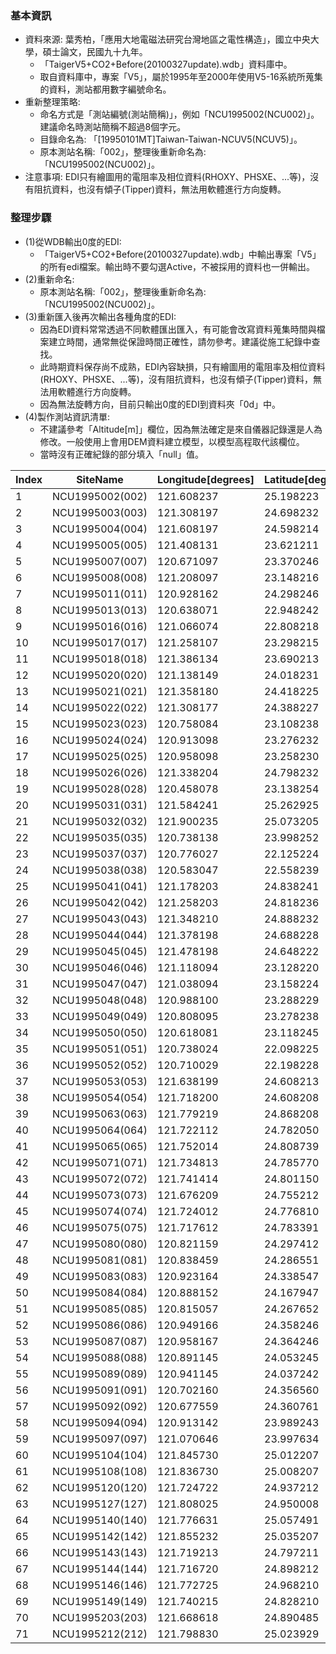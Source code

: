 ### 基本資訊
+ 資料來源: 葉秀柏，「應用大地電磁法研究台灣地區之電性構造」，國立中央大學，碩士論文，民國九十九年。
  + 「TaigerV5+CO2+Before(20100327update).wdb」資料庫中。
  + 取自資料庫中，專案「V5」，屬於1995年至2000年使用V5-16系統所蒐集的資料，測站都用數字編號命名。
+ 重新整理策略:
  + 命名方式是「測站編號(測站簡稱)」，例如「NCU1995002(NCU002)」。建議命名時測站簡稱不超過8個字元。
  + 目錄命名為: 「[19950101MT]Taiwan-Taiwan-NCUV5(NCUV5)」。
  + 原本測站名稱:「002」，整理後重新命名為:「NCU1995002(NCU002)」。
+ 注意事項: EDI只有繪圖用的電阻率及相位資料(RHOXY、PHSXE、...等)，沒有阻抗資料，也沒有傾子(Tipper)資料，無法用軟體進行方向旋轉。

### 整理步驟

+ (1)從WDB輸出0度的EDI:
  + 「TaigerV5+CO2+Before(20100327update).wdb」中輸出專案「V5」的所有edi檔案。輸出時不要勾選Active，不被採用的資料也一併輸出。
+ (2)重新命名:
  + 原本測站名稱:「002」，整理後重新命名為:「NCU1995002(NCU002)」。
+ (3)重新匯入後再次輸出各種角度的EDI:
  + 因為EDI資料常常透過不同軟體匯出匯入，有可能會改寫資料蒐集時間與檔案建立時間，通常無從保證時間正確性，請勿參考。建議從施工紀錄中查找。
  + 此時期資料保存尚不成熟，EDI內容缺損，只有繪圖用的電阻率及相位資料(RHOXY、PHSXE、...等)，沒有阻抗資料，也沒有傾子(Tipper)資料，無法用軟體進行方向旋轉。
  + 因為無法旋轉方向，目前只輸出0度的EDI到資料夾「0d」中。 
+ (4)製作測站資訊清單:
  + 不建議參考「Altitude[m]」欄位，因為無法確定是來自儀器記錄還是人為修改。一般使用上會用DEM資料建立模型，以模型高程取代該欄位。
  + 當時沒有正確紀錄的部分填入「null」值。

|Index|SiteName       |Longitude[degrees]|Latitude[degrees]|Altitude[m]|TWD97_E[m]   |TWD97_N[m]    |Date|Loaction|Operator|Auditor|DievceName|DievceSN|
|-----|---------------|------------------|-----------------|-----------|-------------|--------------|----|--------|--------|-------|----------|--------|
|1    |NCU1995002(002)|121.608237        |25.198223        |750        |311297.311291|2787871.870690|null|null    |null    |null   |null      |null    |
|2    |NCU1995003(003)|121.308197        |24.698232        |300        |281185.032013|2732388.894145|null|null    |null    |null   |null      |null    |
|3    |NCU1995004(004)|121.608197        |24.598214        |200        |311590.326802|2721412.289611|null|null    |null    |null   |null      |null    |
|4    |NCU1995005(005)|121.408131        |23.621211        |150        |291644.741521|2613133.835039|null|null    |null    |null   |null      |null    |
|5    |NCU1995007(007)|120.671097        |23.370246        |440        |216375.977318|2585320.828980|null|null    |null    |null   |null      |null    |
|6    |NCU1995008(008)|121.208097        |23.148216        |250        |271309.185978|2560710.834427|null|null    |null    |null   |null      |null    |
|7    |NCU1995011(011)|120.928162        |24.298246        |500        |242707.994862|2688055.595148|null|null    |null    |null   |null      |null    |
|8    |NCU1995013(013)|120.638071        |22.948242        |200        |212883.553479|2538597.533399|null|null    |null    |null   |null      |null    |
|9    |NCU1995016(016)|121.066074        |22.808218        |170        |256782.880418|2523048.353718|null|null    |null    |null   |null      |null    |
|10   |NCU1995017(017)|121.258107        |23.298215        |250        |276400.757553|2577329.483981|null|null    |null    |null   |null      |null    |
|11   |NCU1995018(018)|121.386134        |23.690213        |220        |289379.605687|2620769.162342|null|null    |null    |null   |null      |null    |
|12   |NCU1995020(020)|121.138149        |24.018231        |1000       |264053.531461|2657049.070114|null|null    |null    |null   |null      |null    |
|13   |NCU1995021(021)|121.358180        |24.418225        |1300       |286323.202906|2701388.555939|null|null    |null    |null   |null      |null    |
|14   |NCU1995022(022)|121.308177        |24.388227        |1700       |281259.708785|2698053.996177|null|null    |null    |null   |null      |null    |
|15   |NCU1995023(023)|120.758084        |23.108238        |400        |225220.384514|2556289.261723|null|null    |null    |null   |null      |null    |
|16   |NCU1995024(024)|120.913098        |23.276232        |2350       |241109.680239|2574874.356232|null|null    |null    |null   |null      |null    |
|17   |NCU1995025(025)|120.958098        |23.258230        |2700       |245712.718903|2572878.767701|null|null    |null    |null   |null      |null    |
|18   |NCU1995026(026)|121.338204        |24.798232        |300        |284193.984358|2743471.962945|null|null    |null    |null   |null      |null    |
|19   |NCU1995028(028)|120.458078        |23.138254        |60         |194502.501432|2559695.652218|null|null    |null    |null   |null      |null    |
|20   |NCU1995031(031)|121.584241        |25.262925        |150        |308847.799064|2795028.161880|null|null    |null    |null   |null      |null    |
|21   |NCU1995032(032)|121.900235        |25.073205        |150        |340818.244413|2774188.238121|null|null    |null    |null   |null      |null    |
|22   |NCU1995035(035)|120.738138        |23.998252        |150        |223357.310389|2654854.310170|null|null    |null    |null   |null      |null    |
|23   |NCU1995037(037)|120.776027        |22.125224        |100        |226894.692084|2447438.904363|null|null    |null    |null   |null      |null    |
|24   |NCU1995038(038)|120.583047        |22.558239        |30         |207119.099105|2495426.876403|null|null    |null    |null   |null      |null    |
|25   |NCU1995041(041)|121.178203        |24.838241        |200        |268011.293732|2747872.804455|null|null    |null    |null   |null      |null    |
|26   |NCU1995042(042)|121.258203        |24.818236        |300        |276101.324016|2745670.019920|null|null    |null    |null   |null      |null    |
|27   |NCU1995043(043)|121.348210        |24.888232        |360        |285180.208308|2753443.064029|null|null    |null    |null   |null      |null    |
|28   |NCU1995044(044)|121.378198        |24.688228        |560        |288271.231904|2731298.593824|null|null    |null    |null   |null      |null    |
|29   |NCU1995045(045)|121.478198        |24.648222        |1100       |298406.149713|2726899.137941|null|null    |null    |null   |null      |null    |
|30   |NCU1995046(046)|121.118094        |23.128220        |540        |262094.606985|2558486.303409|null|null    |null    |null   |null      |null    |
|31   |NCU1995047(047)|121.038094        |23.158224        |1160       |253900.502573|2561804.464039|null|null    |null    |null   |null      |null    |
|32   |NCU1995048(048)|120.988100        |23.288229        |2325       |248782.740560|2576200.175623|null|null    |null    |null   |null      |null    |
|33   |NCU1995049(049)|120.808095        |23.278238        |1520       |230367.935747|2575106.761660|null|null    |null    |null   |null      |null    |
|34   |NCU1995050(050)|120.618081        |23.118245        |420        |210882.580934|2557428.073724|null|null    |null    |null   |null      |null    |
|35   |NCU1995051(051)|120.738024        |22.098225        |80         |222969.151380|2444455.853422|null|null    |null    |null   |null      |null    |
|36   |NCU1995052(052)|120.710029        |22.198228        |70         |220101.710818|2455533.605539|null|null    |null    |null   |null      |null    |
|37   |NCU1995053(053)|121.638199        |24.608213        |100        |314623.417382|2722533.484213|null|null    |null    |null   |null      |null    |
|38   |NCU1995054(054)|121.718200        |24.608208        |200        |322724.597135|2722572.936697|null|null    |null    |null   |null      |null    |
|39   |NCU1995063(063)|121.779219        |24.868208        |540        |328739.628833|2751405.389345|null|null    |null    |null   |null      |null    |
|40   |NCU1995064(064)|121.722112        |24.782050        |400        |323019.293144|2741830.299727|null|null    |null    |null   |null      |null    |
|41   |NCU1995065(065)|121.752014        |24.808739        |400        |326026.838940|2744802.782136|null|null    |null    |null   |null      |null    |
|42   |NCU1995071(071)|121.734813        |24.785770        |385        |324301.392232|2742249.117991|null|null    |null    |null   |null      |null    |
|43   |NCU1995072(072)|121.741414        |24.801150        |290        |324959.656185|2743956.267323|null|null    |null    |null   |null      |null    |
|44   |NCU1995073(073)|121.676209        |24.755212        |60         |318392.194563|2738833.902723|null|null    |null    |null   |null      |null    |
|45   |NCU1995074(074)|121.724012        |24.776810        |370        |323214.472199|2741250.892523|null|null    |null    |null   |null      |null    |
|46   |NCU1995075(075)|121.717612        |24.783391        |525        |322563.459459|2741976.357973|null|null    |null    |null   |null      |null    |
|47   |NCU1995080(080)|120.821159        |24.297412        |330        |231846.469134|2687972.974428|null|null    |null    |null   |null      |null    |
|48   |NCU1995081(081)|120.838459        |24.286551        |400        |233601.111849|2686767.944985|null|null    |null    |null   |null      |null    |
|49   |NCU1995083(083)|120.923164        |24.338547        |600        |242203.181682|2692519.260101|null|null    |null    |null   |null      |null    |
|50   |NCU1995084(084)|120.888152        |24.167947        |540        |238635.257026|2673627.484066|null|null    |null    |null   |null      |null    |
|51   |NCU1995085(085)|120.815057        |24.267652        |308        |231222.694130|2684677.802847|null|null    |null    |null   |null      |null    |
|52   |NCU1995086(086)|120.949166        |24.358246        |620        |244842.487897|2694699.744481|null|null    |null    |null   |null      |null    |
|53   |NCU1995087(087)|120.958167        |24.364246        |680        |245755.871952|2695363.911290|null|null    |null    |null   |null      |null    |
|54   |NCU1995088(088)|120.891145        |24.053245        |300        |238929.494909|2660924.141922|null|null    |null    |null   |null      |null    |
|55   |NCU1995089(089)|120.941145        |24.037242        |670        |244013.764290|2659148.820224|null|null    |null    |null   |null      |null    |
|56   |NCU1995091(091)|120.702160        |24.356560        |140        |219781.244592|2694544.384829|null|null    |null    |null   |null      |null    |
|57   |NCU1995092(092)|120.677559        |24.360761        |110        |217286.364557|2695015.275422|null|null    |null    |null   |null      |null    |
|58   |NCU1995094(094)|120.913142        |23.989243        |400        |241162.163160|2653834.505491|null|null    |null    |null   |null      |null    |
|59   |NCU1995097(097)|121.070646        |23.997634        |700        |257187.778142|2654762.945689|null|null    |null    |null   |null      |null    |
|60   |NCU1995104(104)|121.845730        |25.012207        |70         |335361.551569|2767395.988086|null|null    |null    |null   |null      |null    |
|61   |NCU1995108(108)|121.836730        |25.008207        |178        |334455.805895|2766947.318811|null|null    |null    |null   |null      |null    |
|62   |NCU1995120(120)|121.724722        |24.937212        |220        |323191.862017|2759018.295282|null|null    |null    |null   |null      |null    |
|63   |NCU1995127(127)|121.808025        |24.950008        |150        |331596.768078|2760483.088228|null|null    |null    |null   |null      |null    |
|64   |NCU1995140(140)|121.776631        |25.057491        |75         |328358.209234|2772370.343353|null|null    |null    |null   |null      |null    |
|65   |NCU1995142(142)|121.855232        |25.035207        |30         |336304.544802|2769949.696444|null|null    |null    |null   |null      |null    |
|66   |NCU1995143(143)|121.719213        |24.797211        |470        |322717.294720|2743507.982096|null|null    |null    |null   |null      |null    |
|67   |NCU1995144(144)|121.716720        |24.898212        |290        |322406.378447|2754694.113751|null|null    |null    |null   |null      |null    |
|68   |NCU1995146(146)|121.772725        |24.968210        |50         |328020.490162|2762478.559246|null|null    |null    |null   |null      |null    |
|69   |NCU1995149(149)|121.740215        |24.828210        |950        |324822.251761|2746952.962683|null|null    |null    |null   |null      |null    |
|70   |NCU1995203(203)|121.668618        |24.890485        |380        |317550.980612|2753813.447095|null|null    |null    |null   |null      |null    |
|71   |NCU1995212(212)|121.798830        |25.023929        |145        |330619.933242|2768665.778314|null|null    |null    |null   |null      |null    |
